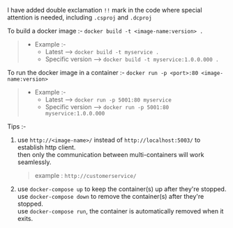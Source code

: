 
I have added double exclamation `!!` mark in the code where special attention is needed, including `.csproj` and `.dcproj`

To build a docker image :- `docker build -t <image-name:version> .`

>* Example :-
>	* Latest --> `docker build -t myservice .`
>	* Specific version --> `docker build -t myservice:1.0.0.000 .`

To run the docker image in a container :- `docker run -p <port>:80 <image-name:version>`

>* Example :-
>	* Latest --> `docker run -p 5001:80 myservice`
>	* Specific version --> `docker run -p 5001:80 myservice:1.0.0.000`

Tips :-

1. use `http://<image-name>/` instead of `http://localhost:5003/` to establish http client.\
   then only the communication between multi-containers will work seamlessly.
   
   >example : `http://customerservice/`
2. use `docker-compose up` to keep the container(s) up after they're stopped.\
   use `docker-compose down` to remove the container(s) after they're stopped.\
   use `docker-compose run`, the container is automatically removed when it exits.
